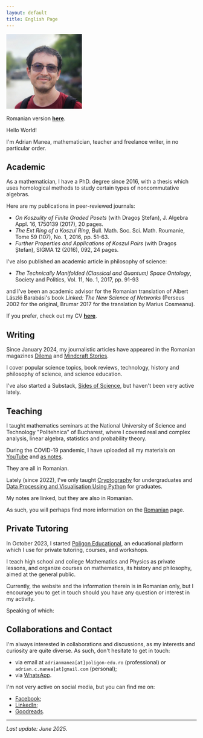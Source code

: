 ```yaml
---
layout: default
title: English Page
---
```


<img src="./img/profil_square.jpg" alt="Adrian Manea" width="200"/>

Romanian version **[here](index.html)**.

Hello World!

I'm Adrian Manea, mathematician, teacher and freelance writer, in no particular order.

## Academic
As a mathematician, I have a PhD. degree since 2016, with a thesis which uses homological
methods to study certain types of noncommutative algebras.

Here are my publications in peer-reviewed journals:
- *On Koszulity of Finite Graded Posets* (with Dragoș Ștefan), J. Algebra Appl. 16, 1750139 (2017), 20 pages.
- *The Ext Ring of a Koszul Ring*, Bull. Math. Soc. Sci. Math. Roumanie, Tome 59 (107), No. 1, 2016, pp. 51-63.
- *Further Properties and Applications of Koszul Pairs* (with Dragoș Ștefan), SIGMA 12 (2016), 092, 24 pages.

I've also published an academic article in philosophy of science:
- *The Technically Manifolded (Classical and Quantum) Space Ontology*, Society and Politics, Vol. 11, No. 1, 2017, pp. 91-93

and I've been an academic advisor for the Romanian translation of Albert László Barabási's
book *Linked: The New Science of Networks* (Perseus 2002 for the original, Brumar 2017 for the
translation by Marius Cosmeanu).

If you prefer, check out my CV **[here]( ./assets/cv-manea-eng.pdf)**.

## Writing
Since January 2024, my journalistic articles have appeared in the Romanian magazines
[Dilema](https://www.dilema.ro/autor/adrian-manea) and [Mindcraft Stories](https://mindcraftstories.ro/author/adrian-manea/).

I cover popular science topics, book reviews, technology, history and philosophy of science,
and science education.

I've also started a Substack, [Sides of Science](https://sidesofscience.substack.com/), but
haven't been very active lately.

## Teaching
I taught mathematics seminars at the National University of Science and Technology
"Politehnica" of Bucharest, where I covered real and complex analysis, linear algebra,
statistics and probability theory.

During the COVID-19 pandemic, I have uploaded all my materials on [YouTube](https://www.youtube.com/@adrianmanea/videos) and [as notes](https://drive.google.com/drive/folders/17tAYZr1smXJ6DIyqr9s7MqV-RcfvyheH?usp=drive_link).

They are all in Romanian.

Lately (since 2022), I've only taught [Cryptography](https://github.com/adimanea/criptografie-upb) 
for undergraduates and [Data Processing and Visualisation Using Python](https://github.com/adimanea/pvdp-upb) for graduates.

My notes are linked, but they are also in Romanian.

As such, you will perhaps find more information on the [Romanian]( ./index.md) page.

## Private Tutoring
In October 2023, I started [Poligon Educational](https://www.poligon-edu.ro/), an educational
platform which I use for private tutoring, courses, and workshops.

I teach high school and college Mathematics and Physics as private lessons, and
organize courses on mathematics, its history and philosophy, aimed at the general public.

Currently, the website and the information therein is in Romanian only, but
I encourage you to get in touch should you have any question or interest in
my activity.

Speaking of which:

## Collaborations and Contact
I'm always interested in collaborations and discussions, as my interests and
curiosity are quite diverse. As such, don't hesitate to get in touch:
- via email at `adrianmanea[at]poligon-edu.ro` (professional) or `adrian.c.manea[at]gmail.com` (personal);
- via [WhatsApp](https://wa.me/message/TPGIYUVXOY7ND1).

I'm not very active on social media, but you can find me on:
- [Facebook](https://facebook.com/adriancostinmanea);
- [LinkedIn](https://www.linkedin.com/in/adrian-manea-89434221b/);
- [Goodreads](https://www.goodreads.com/user/show/25653821-adrian-manea).

---

*Last update: June 2025.*
